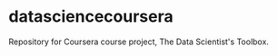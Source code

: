 datasciencecoursera
===================

Repository for Coursera course project, The Data Scientist's Toolbox.
